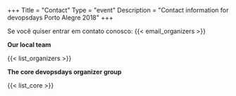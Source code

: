+++
Title = "Contact"
Type = "event"
Description = "Contact information for devopsdays Porto Alegre 2018"
+++

Se você quiser entrar em contato conosco: {{< email_organizers >}}

**Our local team**

{{< list_organizers >}}

**The core devopsdays organizer group**

{{< list_core >}}
